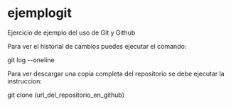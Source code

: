 ejemplogit
==========

Ejercicio de ejemplo del uso de Git y Github

Para ver el historial de cambios puedes ejecutar el comando:

git log --oneline

Para ver descargar una copia completa del repositorio se debe ejecutar la instruccion:

git clone (url_del_repositorio_en_github)
